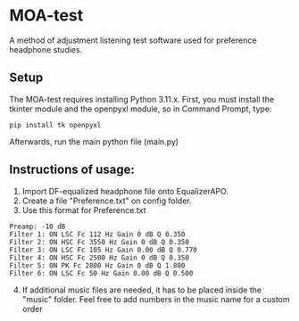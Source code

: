 # MOA-test
A method of adjustment listening test software used for preference headphone studies.

## Setup
The MOA-test requires installing Python 3.11.x.
First, you must install the tkinter module and the openpyxl module, so in Command Prompt, type:
```
pip install tk openpyxl
```
Afterwards, run the main python file (main.py)
## Instructions of usage:
1) Import DF-equalized headphone file onto EqualizerAPO.
2) Create a file "Preference.txt" on config folder.
3) Use this format for Preference.txt
```
Preamp: -10 dB
Filter 1: ON LSC Fc 112 Hz Gain 0 dB Q 0.350
Filter 2: ON HSC Fc 3550 Hz Gain 0 dB Q 0.350
Filter 3: ON LSC Fc 105 Hz Gain 0.00 dB Q 0.770
Filter 4: ON HSC Fc 2500 Hz Gain 0 dB Q 0.350
Filter 5: ON PK Fc 2800 Hz Gain 0 dB Q 1.800
Filter 6: ON LSC Fc 50 Hz Gain 0.00 dB Q 0.500
```
4) If additional music files are needed, it has to be placed inside the "music" folder. Feel free to add numbers in the music name for a custom order
